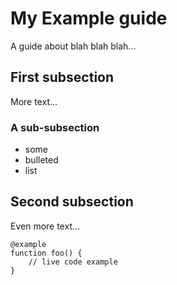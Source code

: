 # My Example guide

A guide about blah blah blah...

## First subsection

More text...

### A sub-subsection

- some
- bulleted
- list

## Second subsection

Even more text...

    @example
    function foo() {
        // live code example
    }